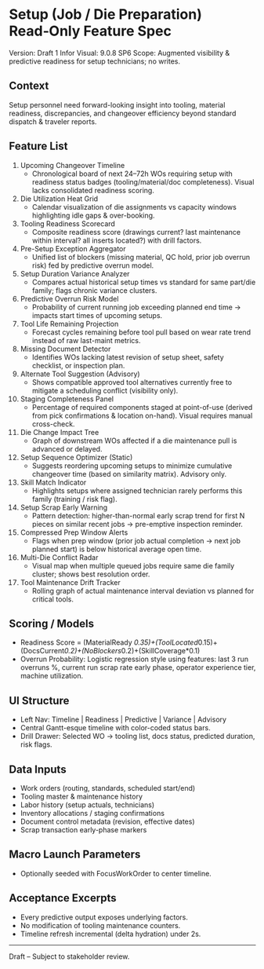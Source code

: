 # Setup (Job / Die Preparation) Read‑Only Feature Spec

Version: Draft 1
Infor Visual: 9.0.8 SP6
Scope: Augmented visibility & predictive readiness for setup technicians; no writes.

## Context
Setup personnel need forward-looking insight into tooling, material readiness, discrepancies, and changeover efficiency beyond standard dispatch & traveler reports.

## Feature List
1. Upcoming Changeover Timeline
   - Chronological board of next 24–72h WOs requiring setup with readiness status badges (tooling/material/doc completeness). Visual lacks consolidated readiness scoring.
2. Die Utilization Heat Grid
   - Calendar visualization of die assignments vs capacity windows highlighting idle gaps & over-booking.
3. Tooling Readiness Scorecard
   - Composite readiness score (drawings current? last maintenance within interval? all inserts located?) with drill factors.
4. Pre-Setup Exception Aggregator
   - Unified list of blockers (missing material, QC hold, prior job overrun risk) fed by predictive overrun model.
5. Setup Duration Variance Analyzer
   - Compares actual historical setup times vs standard for same part/die family; flags chronic variance clusters.
6. Predictive Overrun Risk Model
   - Probability of current running job exceeding planned end time -> impacts start times of upcoming setups.
7. Tool Life Remaining Projection
   - Forecast cycles remaining before tool pull based on wear rate trend instead of raw last-maint metrics.
8. Missing Document Detector
   - Identifies WOs lacking latest revision of setup sheet, safety checklist, or inspection plan.
9. Alternate Tool Suggestion (Advisory)
   - Shows compatible approved tool alternatives currently free to mitigate a scheduling conflict (visibility only).
10. Staging Completeness Panel
    - Percentage of required components staged at point-of-use (derived from pick confirmations & location on-hand). Visual requires manual cross-check.
11. Die Change Impact Tree
    - Graph of downstream WOs affected if a die maintenance pull is advanced or delayed.
12. Setup Sequence Optimizer (Static)
    - Suggests reordering upcoming setups to minimize cumulative changeover time (based on similarity matrix). Advisory only.
13. Skill Match Indicator
    - Highlights setups where assigned technician rarely performs this family (training / risk flag).
14. Setup Scrap Early Warning
    - Pattern detection: higher-than-normal early scrap trend for first N pieces on similar recent jobs -> pre-emptive inspection reminder.
15. Compressed Prep Window Alerts
    - Flags when prep window (prior job actual completion → next job planned start) is below historical average open time.
16. Multi-Die Conflict Radar
    - Visual map when multiple queued jobs require same die family cluster; shows best resolution order.
17. Tool Maintenance Drift Tracker
    - Rolling graph of actual maintenance interval deviation vs planned for critical tools.

## Scoring / Models
- Readiness Score = (MaterialReady *0.35)+(ToolLocated*0.15)+(DocsCurrent*0.2)+(NoBlockers*0.2)+(SkillCoverage*0.1)
- Overrun Probability: Logistic regression style using features: last 3 run overruns %, current run scrap rate early phase, operator experience tier, machine utilization.

## UI Structure
- Left Nav: Timeline | Readiness | Predictive | Variance | Advisory
- Central Gantt-esque timeline with color-coded status bars.
- Drill Drawer: Selected WO -> tooling list, docs status, predicted duration, risk flags.

## Data Inputs
- Work orders (routing, standards, scheduled start/end)
- Tooling master & maintenance history
- Labor history (setup actuals, technicians)
- Inventory allocations / staging confirmations
- Document control metadata (revision, effective dates)
- Scrap transaction early-phase markers

## Macro Launch Parameters
- Optionally seeded with FocusWorkOrder to center timeline.

## Acceptance Excerpts
- Every predictive output exposes underlying factors.
- No modification of tooling maintenance counters.
- Timeline refresh incremental (delta hydration) under 2s.

---
Draft – Subject to stakeholder review.